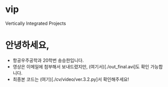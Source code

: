 # vip
Vertically Integrated Projects


# 안녕하세요,

* 항공우주공학과 20학번 송승한입니다.
* 영상은 이메일에 첨부해서 보내드렸지만, (여기서)[./out_final.avi]도 확인 가능합니다.
* 최종본 코드는 (여기)[./cv/video/ver.3.2.py]서 확인해주세요!
